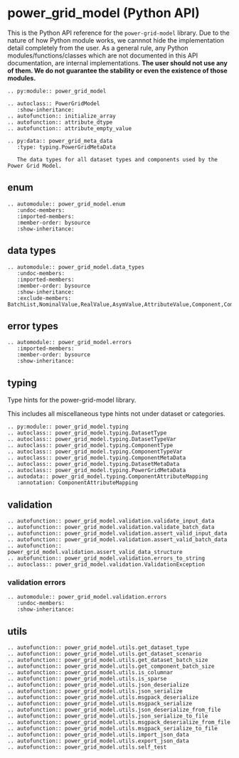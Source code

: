 <!--
SPDX-FileCopyrightText: Contributors to the Power Grid Model project <powergridmodel@lfenergy.org>

SPDX-License-Identifier: MPL-2.0
-->

# power_grid_model (Python API)

This is the Python API reference for the `power-grid-model` library.
Due to the nature of how Python module works, we cannnot hide the implementation detail completely from the user.
As a general rule, any Python modules/functions/classes which are not documented in this API documentation,
are internal implementations.
**The user should not use any of them. We do not guarantee the stability or even the existence of those modules.**

```{eval-rst}
.. py:module:: power_grid_model

.. autoclass:: PowerGridModel
   :show-inheritance:
.. autofunction:: initialize_array
.. autofunction:: attribute_dtype
.. autofunction:: attribute_empty_value

.. py:data:: power_grid_meta_data
   :type: typing.PowerGridMetaData

   The data types for all dataset types and components used by the Power Grid Model.
```

## enum

```{eval-rst}
.. automodule:: power_grid_model.enum
   :undoc-members:
   :imported-members:
   :member-order: bysource
   :show-inheritance:
```

## data types

```{eval-rst}
.. automodule:: power_grid_model.data_types
   :undoc-members:
   :imported-members:
   :member-order: bysource
   :show-inheritance:
   :exclude-members: BatchList,NominalValue,RealValue,AsymValue,AttributeValue,Component,ComponentList,SinglePythonDataset,BatchPythonDataset,PythonDataset
```

## error types

```{eval-rst}
.. automodule:: power_grid_model.errors
   :imported-members:
   :member-order: bysource
   :show-inheritance:
```

## typing

Type hints for the power-grid-model library.

This includes all miscellaneous type hints not under dataset or categories.

```{eval-rst}
.. py:module:: power_grid_model.typing
.. autoclass:: power_grid_model.typing.DatasetType
.. autoclass:: power_grid_model.typing.DatasetTypeVar
.. autoclass:: power_grid_model.typing.ComponentType
.. autoclass:: power_grid_model.typing.ComponentTypeVar
.. autoclass:: power_grid_model.typing.ComponentMetaData
.. autoclass:: power_grid_model.typing.DatasetMetaData
.. autoclass:: power_grid_model.typing.PowerGridMetaData
.. autodata:: power_grid_model.typing.ComponentAttributeMapping
   :annotation: ComponentAttributeMapping
```

## validation

```{eval-rst}
.. autofunction:: power_grid_model.validation.validate_input_data
.. autofunction:: power_grid_model.validation.validate_batch_data
.. autofunction:: power_grid_model.validation.assert_valid_input_data
.. autofunction:: power_grid_model.validation.assert_valid_batch_data
.. autofunction:: power_grid_model.validation.assert_valid_data_structure
.. autofunction:: power_grid_model.validation.errors_to_string
.. autoclass:: power_grid_model.validation.ValidationException
```

### validation errors

```{eval-rst}
.. automodule:: power_grid_model.validation.errors
   :undoc-members:
   :show-inheritance:
```

## utils

```{eval-rst}
.. autofunction:: power_grid_model.utils.get_dataset_type
.. autofunction:: power_grid_model.utils.get_dataset_scenario
.. autofunction:: power_grid_model.utils.get_dataset_batch_size
.. autofunction:: power_grid_model.utils.get_component_batch_size
.. autofunction:: power_grid_model.utils.is_columnar
.. autofunction:: power_grid_model.utils.is_sparse
.. autofunction:: power_grid_model.utils.json_deserialize
.. autofunction:: power_grid_model.utils.json_serialize
.. autofunction:: power_grid_model.utils.msgpack_deserialize
.. autofunction:: power_grid_model.utils.msgpack_serialize
.. autofunction:: power_grid_model.utils.json_deserialize_from_file
.. autofunction:: power_grid_model.utils.json_serialize_to_file
.. autofunction:: power_grid_model.utils.msgpack_deserialize_from_file
.. autofunction:: power_grid_model.utils.msgpack_serialize_to_file
.. autofunction:: power_grid_model.utils.import_json_data
.. autofunction:: power_grid_model.utils.export_json_data
.. autofunction:: power_grid_model.utils.self_test
```
